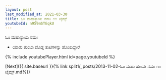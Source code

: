 ```yaml
---
layout: post
last_modified_at: 2021-03-30
title: ಓಂ ಮಹಾಸ್ಥಾಯ ನಮಃ ೧೧ ಟೈಮ್ಸ್
youtubeId: n9S9mSTEqkU
---
```

 
 
 ಓಂ ಮಹಾಸ್ಥಾಯ ನಮಃ  
 
 -  ಯಾರು ತುಂಬಾ ದೊಡ್ಡ ತುಟಿಗಳನ್ನು ಹೊಂದಿದ್ದಾರೆ 
 
  
 
  
 
 
 
 
 
 


{% include youtubePlayer.html id=page.youtubeId %}
 
[Next]({{ site.baseurl }}{% link  split1/_posts/2013-11-02-ಓಂ ಮಹಾ ಹಣವೇ ನಮಃ ೧೧ ಟೈಮ್ಸ್.md%})
 
